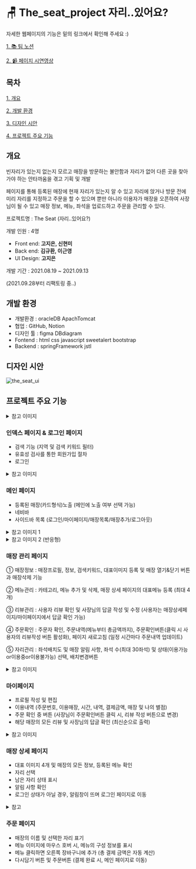 # 🪑 The_seat_project 자리..있어요?


자세한 웹페이지의 기능은 밑의 링크에서 확인해 주세요 :)


[1. 📚  팀 노션](https://www.notion.so/2-2-d57f5833370740869bd2f24943881d4f)

[2. 📹  페이지 시연영상](https://www.youtube.com/watch?v=WDNLef7isgw)



## 목차


[1. 개요](#개요)

[2. 개발 환경](#개발-환경)

[3. 디자인 시안](#디자인-시안)

[4. 프로젝트 주요 기능](#프로젝트-주요-기능)



## 개요

빈자리가 있는지 없는지 모르고 매장을 방문하는 불안함과 자리가 없어 다른 곳을 찾아가야 하는 안타까움을 겪고 기획 및 개발

페이지를 통해 등록된 매장에 현재 자리가 있는지 알 수 있고 자리에 앉거나 방문 전에 미리 자리를 지정하고 주문을 할 수 있으며
뿐만 아니라 이용자가 매장을 오픈하여 사장님이 될 수 있고 매장 정보, 메뉴, 좌석을 업로드하고 주문을 관리할 수 있다.


프로젝트명 : The Seat (자리..있어요?)

개발 인원 : 4명

  - Front end: **고지은, 신현미**
  - Back end: **김규환, 이근영**
  - UI Design: **고지은**

개발 기간 : 2021.08.19 ~ 2021.09.13

(2021.09.28부터 리팩토링 중..)



## 개발 환경

- 개발환경 : oracleDB ApachTomcat
- 협업 : GitHub, Notion
- 디자인 툴 : figma DBdiagram
- Fontend : html css javascript sweetalert bootstrap
- Backend : springFramework jstl



## 디자인 시안

![the_seat_ui](https://user-images.githubusercontent.com/75401130/135559902-e40656ac-7963-4c2b-8b38-bb933c029468.png)



## 프로젝트 주요 기능


<details>
    <summary>참고 이미지</summary>

<img alt="login" src="https://user-images.githubusercontent.com/75401130/135568483-f05a4c1b-9c00-4450-a382-f0a78e373b69.png">
<img alt="loginform" src="https://user-images.githubusercontent.com/75401130/135568490-dc7749cc-4dc9-4f1a-b414-0e5e44d4a922.png">

</details>




### 인덱스 페이지 & 로그인 페이지

- 검색 기능 (지역 및 검색 키워드 필터)
- 유효성 검사를 통한 회원가입 절차
- 로그인



<details>
    <summary>참고 이미지</summary>

<img alt="main" src="https://user-images.githubusercontent.com/75401130/135568524-5266fad0-5056-4380-9bf3-6f7e221b6739.png">

<img alt="mainNav" height="500" src="https://user-images.githubusercontent.com/75401130/135568545-0c5afe73-3101-45b6-9b5b-a43fece8c026.png">

</details>




### 메인 페이지

- 등록된 매장(카드형식)노출 (메인에 노출 여부 선택 가능)
- 네비바
- 사이드바 목록 (로그인/마이페이지/매장목록/매장추가/로그아웃)



<details>
    <summary>참고 이미지 1</summary>

<img alt="myStore" src="https://user-images.githubusercontent.com/75401130/135568602-f8b41cef-e1fa-4c5d-876a-8c98b3ad5f35.png">

<img alt="storeNav" height="500" src="https://user-images.githubusercontent.com/75401130/135569457-f9616965-118f-410f-bcf0-4fd70ac6ddaa.png">

</details>

<details>
    <summary>참고 이미지 2 (반응형)</summary>

<img alt="storeOrder" src="https://user-images.githubusercontent.com/75401130/135569271-7041593d-c1b6-4fe7-904b-33d13dce3413.png">

<img alt="storeOrder2" height="500" src="https://user-images.githubusercontent.com/75401130/135569274-607b56bb-f64f-4c02-bb9d-361cdf9877f3.png">

<img alt="storeOrder3" height="500" src="https://user-images.githubusercontent.com/75401130/135569278-b4395e3a-2cef-4bd2-a349-591537633c9d.png">

</details>



### 매장 관리 페이지

① 매장정보
: 매장프로필, 정보, 검색키워드, 대표이미지 등록 및 매장 열기&닫기 버튼과 매장삭제 기능


② 메뉴관리
: 카테고리, 메뉴 추가 및 삭제, 매장 상세 페이지의 대표메뉴 등록 (최대 4개)


③ 리뷰관리
: 사용자 리뷰 확인 및 사장님의 답글 작성 및 수정 (사용자는 매장상세페이지/마이페이지에서 답글 확인 가능)


④ 주문확인
: 주문자 확인, 주문내역(메뉴부터 총금액까지), 주문확인버튼(클릭 시 사용자의 리뷰작성 버튼 활성화), 페이지 새로고침 (일정 시간마다 주문내역 업데이트)


⑤ 자리관리
: 좌석배치도 및 매장 알림 사항, 좌석 수(최대 30좌석) 및 상태(이용가능or이용중or이용불가능) 선택, 배치변경버튼



<details>
    <summary>참고 이미지</summary>

<img alt="info" src="https://user-images.githubusercontent.com/75401130/135569170-be394688-bd9a-460c-b157-4934775f8b72.png">

<img alt="info2" src="https://user-images.githubusercontent.com/75401130/135569193-dbc2dc4d-71a9-45a9-a487-0893901d81eb.png">

<img alt="infoReview" height="500" src="https://user-images.githubusercontent.com/75401130/135569207-bc7c4715-05f4-457a-a196-209704152bb2.png">

</details>




### 마이페이지

- 프로필 작성 및 편집
- 이용내역 (주문번호, 이용매장, 시간, 내역, 결제금액, 매장 및 나의 별점)
- 주문 확인 중 버튼 (사장님이 주문확인버튼 클릭 시, 리뷰 작성 버튼으로 변경)
- 해당 매장의 모든 리뷰 및 사장님의 답글 확인 (최신순으로 출력)



<details>
    <summary>참고 이미지</summary>

<img alt="storeDetail" src="https://user-images.githubusercontent.com/75401130/135569123-85bb930d-a680-4d6a-861a-a3d3f2630800.png">

</details>




### 매장 상세 페이지

- 대표 이미지 4개 및 매장의 모든 정보, 등록된 메뉴 확인
- 자리 선택
- 남은 자리 상태 표시
- 알림 사항 확인
- 로그인 상태가 아닐 경우, 알림창이 뜨며 로그인 페이지로 이동



<details>
    <summary>참고 </summary>

<img alt="order" src="https://user-images.githubusercontent.com/75401130/135569400-81f607c3-0272-4293-a833-29d4a15ede62.png">

</details>




### 주문 페이지

- 매장의 이름 및 선택한 자리 표기
- 메뉴 이미지에 마우스 호버 시, 메뉴의 구성 정보를 표시
- 메뉴 클릭하면 오른쪽 장바구니에 추가 (총 결제 금액은 자동 계산)
- 다시담기 버튼 및 주문버튼 (결제 완료 시, 메인 페이지로 이동)


